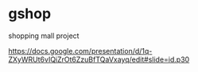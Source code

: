 # gshop
shopping mall project

https://docs.google.com/presentation/d/1q-ZXyWRUt6vIQiZrOt6ZzuBfTQaVxayq/edit#slide=id.p30
